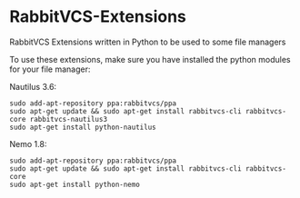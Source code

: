 RabbitVCS-Extensions
====================

RabbitVCS Extensions written in Python to be used to some file managers

To use these extensions, make sure you have installed the python modules for your file manager:

Nautilus 3.6:

    sudo add-apt-repository ppa:rabbitvcs/ppa
    sudo apt-get update && sudo apt-get install rabbitvcs-cli rabbitvcs-core rabbitvcs-nautilus3
    sudo apt-get install python-nautilus

Nemo 1.8:

    sudo add-apt-repository ppa:rabbitvcs/ppa
    sudo apt-get update && sudo apt-get install rabbitvcs-cli rabbitvcs-core
    sudo apt-get install python-nemo


